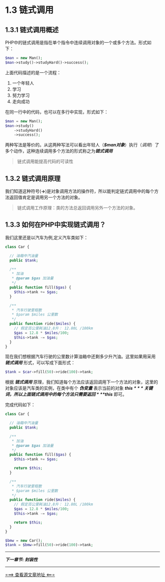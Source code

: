 # 1.3 链式调用

## 1.3.1 链式调用概述

PHP中的链式调用是指在单个指令中连续调用对象的一个或多个方法。形式如下：

```PHP
$man = new Man();
$man->study()->studyHard()->success();

```

上面代码描述的是一个流程：
1. 一个年轻人
2. 学习
3. 努力学习
4. 走向成功

在同一行中的代码，也可以在多行中实现，形式如下：
```PHP
$man = new Man();
$man->study()
    ->studyHard()
    ->success();
```
两种写法是等价的。从这两种写法可以看出年轻人（***$man对象***）执行（*调用*）了多个动作，这种连续调用多个方法的形式称之为***链式调用***

> 链式调用能提高代码的可读性

## 1.3.2 链式调用原理

我们知道这种符号(**->**)是对象调用方法的操作符，所以能判定链式调用中的每个方法返回值肯定是调用另一个方法的对象。

> 链式调用工作原理：类的方法总返回调用另外一个方法的对象。

## 1.3.3 如何在PHP中实现链式调用？
我们这里还是以汽车为例,定义汽车类如下：
```PHP
class Car {

  // 油箱中汽油量
  public $tank;

  /**
   * 加油
   * @param $gas 加油量
   */
  public function fill($gas) {
    $this->tank += $gas;
  }

  /**
   * 汽车行驶里程数
   * $param $miles 公里数
   */
  public function ride($miles) {
    // 假定百公里耗油12.8升： 12.80L /100km
    $gas = 12.8 * $miles/100;
    $this->tank -= $gas;
  }
}
```
现在我们想根据汽车行驶的公里数计算油箱中还剩多少升汽油。这里如果用采用 ***链式调用*** 形式，可以写成下面形式：
  ```PHP
  $tank = $car->fill(50)->ride(100)->tank;
  ```
根据 ***链式调用*** 原理，我们知道每个方法应该返回调用下一个方法的对象，这里的对象应该是汽车类的实例，在类中有个 ***伪变量*** 表示当前的对象 ***$this*** 关键词， 所以上面链式调用中的每个方法只需要返回 ***$this*** 即可。

完成代码如下：
```PHP
class Car {

  // 油箱中汽油量
  public $tank;

  /**
   * 加油
   * @param $gas 加油量
   */
  public function fill($gas) {
    $this->tank += $gas;

    return $this;
  }

  /**
   * 汽车行驶里程数
   * $param $miles 公里数
   */
  public function ride($miles) {
    // 假定百公里耗油12.8升： 12.80L /100km
    $gas = 12.8 * $miles/100;
    $this->tank -= $gas;

    return $this;
  }
}

$bmw = new Car();
$tank = $bmw->fill(50)->ride(100)->tank;
```
-------

***下一章节: 封装性***

---------
[===> 查看源文章地址 <===](https://github.com/yiicode101/learn-php)
